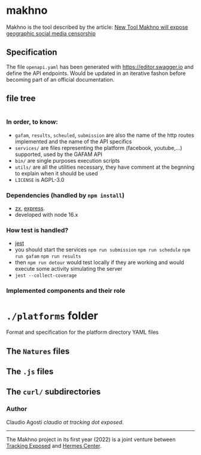 # makhno

Makhno is the tool described by the article: [New Tool Makhno will expose geographic social media censorship](https://foundation.mozilla.org/en/blog/new-tool-makhno-will-expose-geographic-social-media-censorship/)

## Specification

The file `openapi.yaml` has been generated with https://editor.swagger.io and define the API endpoints. Would be updated in an iterative fashon before becoming part of an official documentation.

## file tree

```

```

### In order, to know:

* `gafam`, `results`, `scheuled`, `submission` are also the name of the http routes implemented and the name of the API specifics
* `services/` are files representing the platform (facebook, youtube,...) supported, used by the GAFAM API
* `bin/` are single purposes execution scripts
* `utils/` are all the utilities necessary, they have comment at the begnning to explain when it should be used
* `LICENSE` is AGPL-3.0

### Dependencies (handled by `npm install`)

* [zx](https://github.com/google/zx), [express](https://expressjs.com/).
* developed with node 16.x

### How test is handled? 

* [jest](https://jestjs.io/)
* you should start the services `npm run submission` `npm run schedule` `npm run gafam` `npm run results`
* then `npm run detour` would test locally if they are working and would execute some activity simulating the server
* `jest --collect-coverage`

### Implemented components and their role


# `./platforms` folder 

Format and specification for the platform directory YAML files

## The `Natures` files

## The `.js` files

## The `curl/` subdirectories


### Author

Claudio Agosti _claudio at tracking dot exposed_.

---

The Makhno project in its first year (2022) is a joint venture between [Tracking Exposed](https://tracking.exposed) and [Hermes Center](https://hermescenter.org).

